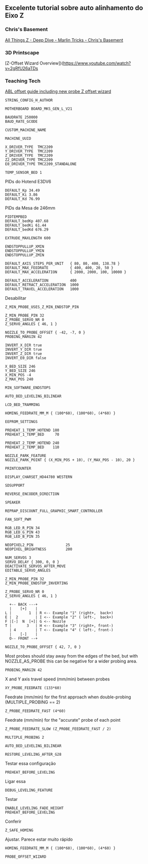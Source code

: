 ## Excelente tutorial sobre auto alinhamento do Eixo Z

### Chris's Basement
[All Things Z - Deep Dive - Marlin Tricks - Chris's Basement](https://www.youtube.com/watch?v=3jAFQdTk8iw)

### 3D Printscape
[Z-Offset Wizard Overview])(https://www.youtube.com/watch?v=2gRfU26aTDs


### Teaching Tech
[ABL offset guide including new probe Z offset wizard](https://www.youtube.com/watch?v=fN_ndWvXGBQ)

````
STRING_CONFIG_H_AUTHOR
````

````
MOTHERBOARD BOARD_MKS_GEN_L_V21
````

````
BAUDRATE 250000
BAUD_RATE_GCODE
````

````
CUSTOM_MACHINE_NAME
````

````
MACHINE_UUID
````

````
X_DRIVER_TYPE  TMC2209
Y_DRIVER_TYPE  TMC2209
Z_DRIVER_TYPE  TMC2209
Z2_DRIVER_TYPE TMC2209
E0_DRIVER_TYPE TMC2209_STANDALONE
````

````
TEMP_SENSOR_BED 1
````

PIDs do Hotend E3DV6
````
DEFAULT_Kp 34.49
DEFAULT_Ki 3.86
DEFAULT_Kd 76.99	
````

PIDs da Mesa de 246mm
````
PIDTEMPBED
DEFAULT_bedKp 407.68
DEFAULT_bedKi 61.44
DEFAULT_bedKd 676.29
````

````
EXTRUDE_MAXLENGTH 600
````

````
ENDSTOPPULLUP_XMIN
ENDSTOPPULLUP_YMIN
ENDSTOPPULLUP_ZMIN
````

````
DEFAULT_AXIS_STEPS_PER_UNIT   { 80, 80, 400, 138.78 }
DEFAULT_MAX_FEEDRATE          { 400, 400, 20, 50 }
DEFAULT_MAX_ACCELERATION      { 2000, 2000, 100, 10000 }
````

````
DEFAULT_ACCELERATION          400
DEFAULT_RETRACT_ACCELERATION  1000
DEFAULT_TRAVEL_ACCELERATION   1000 
````

Desabilitar
````
Z_MIN_PROBE_USES_Z_MIN_ENDSTOP_PIN
````

````
Z_MIN_PROBE_PIN 32
Z_PROBE_SERVO_NR 0
Z_SERVO_ANGLES { 46, 1 }
````

````
NOZZLE_TO_PROBE_OFFSET { -42, -7, 0 }
PROBING_MARGIN 42
````

````
INVERT_X_DIR true
INVERT_Y_DIR true
INVERT_Z_DIR true
INVERT_E0_DIR false
````

````
X_BED_SIZE 246
Y_BED_SIZE 246
X_MIN_POS -4
Z_MAX_POS 240
````

````
MIN_SOFTWARE_ENDSTOPS
````

````
AUTO_BED_LEVELING_BILINEAR
````

````
LCD_BED_TRAMMING
````

````
HOMING_FEEDRATE_MM_M { (100*60), (100*60), (4*60) }
````

````
EEPROM_SETTINGS
````

````
PREHEAT_1_TEMP_HOTEND 180
PREHEAT_1_TEMP_BED     70
````

````
PREHEAT_2_TEMP_HOTEND 240
PREHEAT_2_TEMP_BED    110
````

````
NOZZLE_PARK_FEATURE
NOZZLE_PARK_POINT { (X_MIN_POS + 10), (Y_MAX_POS - 10), 20 }
````

````
PRINTCOUNTER
````

````
DISPLAY_CHARSET_HD44780 WESTERN
````

````
SDSUPPORT
````

````
REVERSE_ENCODER_DIRECTION
````

````
SPEAKER
````

````
REPRAP_DISCOUNT_FULL_GRAPHIC_SMART_CONTROLLER
````


````
FAN_SOFT_PWM
````

````
RGB_LED_R_PIN 34
RGB_LED_G_PIN 43
RGB_LED_B_PIN 35
````

````
NEOPIXEL2_PIN               25
NEOPIXEL_BRIGHTNESS         200
````

````
NUM_SERVOS 3
SERVO_DELAY { 300, 0, 0 }
DEACTIVATE_SERVOS_AFTER_MOVE
EDITABLE_SERVO_ANGLES
````

````
Z_MIN_PROBE_PIN 32
Z_MIN_PROBE_ENDSTOP_INVERTING
````

````
Z_PROBE_SERVO_NR 0  
Z_SERVO_ANGLES { 46, 1 } 
````



 
      +-- BACK ---+
      |    [+]    |
    L |        1  | R <-- Example "1" (right+,  back+)
    E |  2        | I <-- Example "2" ( left-,  back+)
    F |[-]  N  [+]| G <-- Nozzle
    T |       3   | H <-- Example "3" (right+, front-)
      | 4         | T <-- Example "4" ( left-, front-)
      |    [-]    |
      O-- FRONT --+
 
```` 
NOZZLE_TO_PROBE_OFFSET { 42, 7, 0 }
````

Most probes should stay away from the edges of the bed, but
with NOZZLE_AS_PROBE this can be negative for a wider probing area.
````
PROBING_MARGIN 42
````

X and Y axis travel speed (mm/min) between probes
````
XY_PROBE_FEEDRATE (133*60)
````
Feedrate (mm/min) for the first approach when double-probing (MULTIPLE_PROBING == 2)
````
Z_PROBE_FEEDRATE_FAST (4*60)
````

Feedrate (mm/min) for the "accurate" probe of each point
````
Z_PROBE_FEEDRATE_SLOW (Z_PROBE_FEEDRATE_FAST / 2)
````

````
MULTIPLE_PROBING 2
````

````
AUTO_BED_LEVELING_BILINEAR
````

````
RESTORE_LEVELING_AFTER_G28
````

Testar essa configuração
````
PREHEAT_BEFORE_LEVELING
````

Ligar essa
````
DEBUG_LEVELING_FEATURE
````


Testar
````
ENABLE_LEVELING_FADE_HEIGHT
PREHEAT_BEFORE_LEVELING
````

Conferir
````
Z_SAFE_HOMING
````

Ajustar. Parece estar muito rápido
````
HOMING_FEEDRATE_MM_M { (100*60), (100*60), (4*60) }
````

````
PROBE_OFFSET_WIZARD
````
